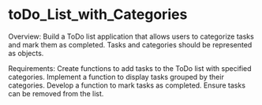 # toDo_List_with_Categories

Overview:
Build a ToDo list application that allows users to categorize tasks and mark them as completed. Tasks and categories should be represented as objects.

Requirements:
Create functions to add tasks to the ToDo list with specified categories.
Implement a function to display tasks grouped by their categories.
Develop a function to mark tasks as completed.
Ensure tasks can be removed from the list.
